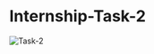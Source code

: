 # Internship-Task-2

![Task-2](https://user-images.githubusercontent.com/116432842/204272722-485e26cc-994d-4dab-89c7-ed4a6fc817fd.jpeg)
